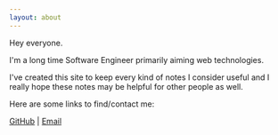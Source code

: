 ```yaml
---
layout: about
---
```


Hey everyone.

I'm a long time Software Engineer primarily aiming web technologies.


I've created this site to keep every kind of notes I consider useful
and I really hope these notes may be helpful for other people as well.


Here are some links to find/contact me:

<a target="_blank" href="https://github.com/KryDos">GitHub</a> |
<a target="_blank" href="mailto:furyinbox@gmail.com">Email</a>
